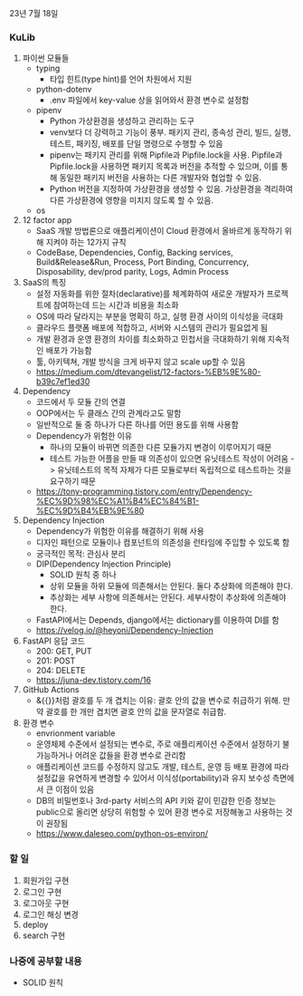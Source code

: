 23년 7월 18일

### KuLib
1. 파이썬 모듈들
    - typing
        - 타입 힌트(type hint)를 언어 차원에서 지원
    - python-dotenv
        - .env 파일에서 key-value 상을 읽어와서 환경 변수로 설정함
    - pipenv
        - Python 가상환경을 생성하고 관리하는 도구
        - venv보다 더 강력하고 기능이 풍부. 패키지 관리, 종속성 관리, 빌드, 실행, 테스트, 패키징, 배포를 단일 명령으로 수행할 수 있음
        - pipenv는 패키지 관리를 위해 Pipfile과 Pipfile.lock을 사용. Pipfile과 Pipfile.lock을 사용하면 패키지 목록과 버전을 추적할 수 있으며, 이를 통해 동일한 패키지 버전을 사용하는 다른 개발자와 협업할 수 있음.
        - Python 버전을 지정하여 가상환경을 생성할 수 있음. 가상환경을 격리하여 다른 가상환경에 영향을 미치지 않도록 할 수 있음.
    - os
2. 12 factor app
    - SaaS 개발 방법론으로 애플리케이션이 Cloud 환경에서 올바르게 동작하기 위해 지켜야 하는 12가지 규칙
    - CodeBase, Dependencies, Config, Backing services, Build&Release&Run, Process, Port Binding, Concurrency, Disposability, dev/prod parity, Logs, Admin Process
3. SaaS의 특징
    - 설정 자동화를 위한 절차(declarative)를 체계화하여 새로운 개발자가 프로젝트에 참여하는데 드는 시간과 비용을 최소화
    - OS에 따라 달라지는 부분을 명확히 하고, 실행 환경 사이의 이식성을 극대화
    - 클라우드 플랫폼 배포에 적합하고, 서버와 시스템의 관리가 필요없게 됨
    - 개발 환경과 운영 환경의 차이를 최소화하고 민첩서을 극대화하기 위해 지속적인 배포가 가능함
    - 툴, 아키텍쳐, 개발 방식을 크게 바꾸지 않고 scale up할 수 있음
    - https://medium.com/dtevangelist/12-factors-%EB%9E%80-b39c7ef1ed30
4. Dependency
    - 코드에서 두 모듈 간의 연결
    - OOP에서는 두 클래스 간의 관계라고도 말함
    - 일반적으로 둘 중 하나가 다른 하나를 어떤 용도를 위해 사용함
    - Dependency가 위험한 이유
        - 하나의 모듈이 바뀌면 의존한 다른 모듈가지 변경이 이루어지기 때문
        - 테스트 가능한 어플을 만들 때 의존성이 있으면 유닛테스트 작성이 어려움 -> 유닛테스트의 목적 자체가 다른 모듈로부터 독립적으로 테스트하는 것을 요구하기 때문
    - https://tony-programming.tistory.com/entry/Dependency-%EC%9D%98%EC%A1%B4%EC%84%B1-%EC%9D%B4%EB%9E%80
5. Dependency Injection
    - Dependency가 위험한 이유를 해결하기 위해 사용
    - 디자인 패턴으로 모듈이나 컴포넌트의 의존성을 런타임에 주입할 수 있도록 함
    - 궁극적인 목적: 관심사 분리
    - DIP(Dependency Injection Principle)
        - SOLID 원칙 중 하나
        - 상위 모듈을 하위 모듈에 의존해서는 안된다. 둘다 추상화에 의존해야 한다.
        - 추상화는 세부 사항에 의존해서는 안된다. 세부사항이 추상화에 의존해야 한다.
    - FastAPI에서는 Depends, django에서는 dictionary를 이용하여 DI를 함
    - https://velog.io/@heyoni/Dependency-Injection
6. FastAPI 응답 코드
    - 200: GET, PUT
    - 201: POST
    - 204: DELETE
    - https://juna-dev.tistory.com/16
7. GitHub Actions
    - &{{}}처럼 괄호를 두 개 겹치는 이유: 괄호 안의 값을 변수로 취급하기 위해. 만약 괄호를 한 개만 겹치면 괄호 안의 값을 문자열로 취급함.
8. 환경 변수
    - envrionment variable
    - 운영체제 수준에서 설정되는 변수로, 주로 애플리케이션 수준에서 설정하기 불가능하거나 어려운 값들을 환경 변수로 관리함
    - 애플리케이션 코드를 수정하지 않고도 개발, 테스트, 운영 등 배포 환경에 따라 설정값을 유연하게 변경할 수 있어서 이식성(portability)과 유지 보수성 측면에서 큰 이점이 있음
    - DB의 비밀번호나 3rd-party 서비스의 API 키와 같이 민감한 인증 정보는 public으로 올리면 상당히 위험할 수 있어 환경 변수로 저장해놓고 사용하는 것이 권장됨
    - https://www.daleseo.com/python-os-environ/

### 할 일
1. 회원가입 구현
2. 로그인 구현
3. 로그아웃 구현
4. 로그인 해싱 변경
5. deploy
6. search 구현

### 나중에 공부할 내용
- SOLID 원칙